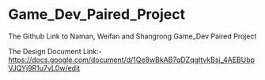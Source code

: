 # Game_Dev_Paired_Project
The Github Link to Naman, Weifan and Shangrong Game_Dev Paired Project

The Design Document Link:-
https://docs.google.com/document/d/1Qe8wBkAB7qDZqgItvkBsj_4AEBUbpVJQYj9R1u7vL0w/edit 
